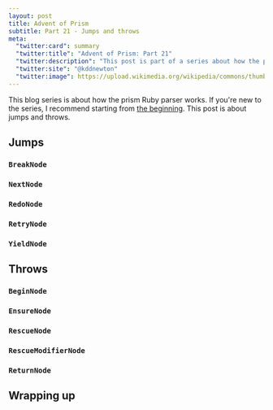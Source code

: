 ```yaml
---
layout: post
title: Advent of Prism
subtitle: Part 21 - Jumps and throws
meta:
  "twitter:card": summary
  "twitter:title": "Advent of Prism: Part 21"
  "twitter:description": "This post is part of a series about how the prism Ruby parser works."
  "twitter:site": "@kddnewton"
  "twitter:image": https://upload.wikimedia.org/wikipedia/commons/thumb/7/73/Ruby_logo.svg/1200px-Ruby_logo.svg.png
---
```


This blog series is about how the prism Ruby parser works. If you're new to the series, I recommend starting from [the beginning](/2023/11/30/advent-of-prism-part-0). This post is about jumps and throws.

## Jumps

### `BreakNode`

### `NextNode`

### `RedoNode`

### `RetryNode`

### `YieldNode`

## Throws

### `BeginNode`

### `EnsureNode`

### `RescueNode`

### `RescueModifierNode`

### `ReturnNode`

## Wrapping up
